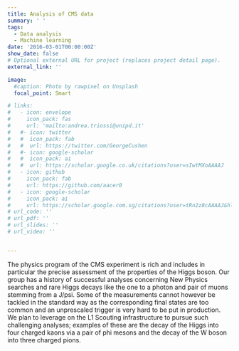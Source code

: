 ```yaml
--- 
title: Analysis of CMS data
summary: ' ' 
tags:
  - Data analysis
  - Machine learning
date: '2016-03-01T00:00:00Z'
show_date: false
# Optional external URL for project (replaces project detail page).
external_link: ''

image:
  #caption: Photo by rawpixel on Unsplash
  focal_point: Smart

# links:
#   - icon: envelope
#     icon_pack: fas
#     url: 'mailto:andrea.triossi@unipd.it'
#   #- icon: twitter
#   #  icon_pack: fab
#   #  url: https://twitter.com/GeorgeCushen
#   #- icon: google-scholar
#   #  icon_pack: ai
#   #  url: https://scholar.google.co.uk/citations?user=sIwtMXoAAAAJ
#   - icon: github
#     icon_pack: fab
#     url: https://github.com/aacer0
#   - icon: google-scholar
#     icon_pack: ai
#     url: https://scholar.google.com.sg/citations?user=tRn2z8cAAAAJ&hl=en
# url_code: ''
# url_pdf: ''
# url_slides: ''
# url_video: ''


---
```


The physics program of the CMS experiment is rich and includes in particular the precise assessment of the properties of the Higgs boson. Our group has a history of successful analyses concerning New Physics searches and rare Higgs decays like the one to a photon and pair of muons stemming from a J/psi. Some of the measurements cannot however be tackled in the standard way as the corresponding final states are too common and an unprescaled trigger is very hard to be put in production. We plan to leverage on the L1 Scouting infrastructure to pursue such challenging analyses; examples of these are the decay of the Higgs into four charged kaons via a pair of phi mesons and the decay of the W boson into three charged pions.
